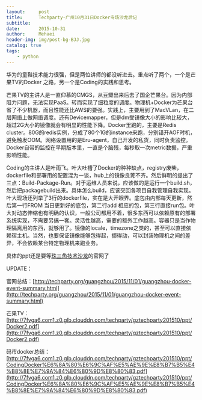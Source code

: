 ```yaml
---
layout:     post
title:      Techparty-广州10月31日Docker专场沙龙后记
subtitle:   
date:       2015-10-31
author:     Mehaei
header-img: img/post-bg-BJJ.jpg
catalog: true
tags:
    - python
---
```

华为的童鞋技术能力很强，但是两位讲师的都没听进去。重点听了两个，一个是芒果TV的Docker 之路，另一个是Coding的实践和思考。

芒果TV的主讲人是一直仰慕的CMGS，从豆瓣出来后去了国企芒果台。因为内部阻力问题，无法实现PaaS。转而实现了细粒度的调度。物理机+Docker为芒果台省了不少机器，而且性能还比AWS的要强。实践上，主要用到了MacVLan，在二层网络上做网络调度。还有Devicemapper，但是dm受镜像大小的影响比较大，超过2G大小的镜像就会有明显的性能下降。Docker里跑的，主要是Redis cluster。80G的redis实例，分成了80个1G的instance来跑，分别错开AOF时机，避免触发OOM。网络设置用的是Eru-agent，自己开发的私货，同时负责监控。Docker自带的监控在早期版本里，一直是个脑残，每秒取一次metric数据，严重影响性能。

Coding的主讲人是叶雨飞。叶大吐槽了Docker的种种缺点，registry废柴，dockerfile和部署用的配置混为一谈，hub上的镜像良莠不齐。然后鲜明的提出了三点：Build-Package-Run。对于运维人员来说，应该做的是运行一个build.sh，然后把packagebuild出来。具体怎么build，应该交回各项目自我管理自我实现。叶大现场还列举了3行的dockerfile，实在是大开眼界。底包由内部每天更新，然后第一行FROM 当日更新好的底包，第二行add 相应的包，第三行直接run包。叶大对动态伸缩也有明确的认识，一般公司都用不着，很多东西可以依赖原有的部署系统实现，不需要另搞一套。灵活性越高，需要的额外工作越高。容器只是当作物理隔离用的东西，就够用了。镜像的locale，timezone之类的，甚至可以直接依赖宿主机。当然，也要保证镜像能够包得起，挪得动，可以封装物理机之间的差异，不会依赖某台特定物理机来跑业务。

具体的ppt还是要等[珠三角技术沙龙](http://techparty.org)的官网了

UPDATE：

官网总结：[http://techparty.org/guangzhou/2015/11/01/guangzhou-docker-event-summary.html](http://techparty.org/guangzhou/2015/11/01/guangzhou-docker-event-summary.html)

芒果TV：[http://7fvga6.com1.z0.glb.clouddn.com/techparty/gztechparty201510/ppt/Docker2.pdf](http://7fvga6.com1.z0.glb.clouddn.com/techparty/gztechparty201510/ppt/Docker2.pdf)

码市docker总结：[http://7fvga6.com1.z0.glb.clouddn.com/techparty/gztechparty201510/ppt/CodingDocker%E6%8A%80%E6%9C%AF%E5%AE%9E%E8%B7%B5%E4%B8%8E%E7%9A%84%E6%80%9D%E8%80%83.pdf](http://7fvga6.com1.z0.glb.clouddn.com/techparty/gztechparty201510/ppt/CodingDocker%E6%8A%80%E6%9C%AF%E5%AE%9E%E8%B7%B5%E4%B8%8E%E7%9A%84%E6%80%9D%E8%80%83.pdf)
